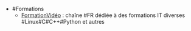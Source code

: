 - #Formations
	- [FormationVidéo](https://www.youtube.com/formationvideo8) : chaîne #FR dédiée à des formations IT diverses #Linux#C#C++#Python et autres